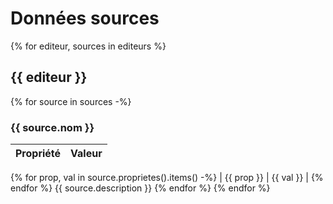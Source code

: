 # Données sources

{% for editeur, sources in editeurs %}

## {{ editeur }}

{% for source in sources -%}
<a name="{{ source.path }}"></a>
### {{ source.nom }}

| Propriété | Valeur |
| --------- | ------ |
{% for prop, val in source.proprietes().items() -%}
| {{ prop }} | {{ val }} |
{% endfor %}
{{ source.description }}
{% endfor %}
{% endfor %}